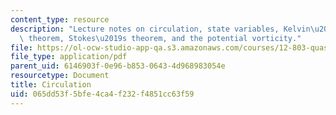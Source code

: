 ```yaml
---
content_type: resource
description: "Lecture notes on circulation, state variables, Kelvin\u2019s circulation\
  \ theorem, Stokes\u2019s theorem, and the potential vorticity."
file: https://ol-ocw-studio-app-qa.s3.amazonaws.com/courses/12-803-quasi-balanced-circulations-in-oceans-and-atmospheres-fall-2009/065dd53f5bfe4ca4f232f4851cc63f59_MIT12_803F09_lec04.pdf
file_type: application/pdf
parent_uid: 6146903f-0e96-b853-0643-4d968983054e
resourcetype: Document
title: Circulation
uid: 065dd53f-5bfe-4ca4-f232-f4851cc63f59
---
```

